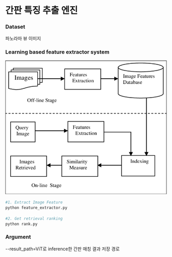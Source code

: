 # 간판 특징 추출 엔진

### Dataset

파노라마 뷰 이미지 

### Learning based feature extractor s**ystem**

![Image_Retrieval_System](./imgs/image_retrieval_system.png)

```bash
#1. Extract Image Feature
python feature_extractor.py

#2. Get retrieval ranking
python rank.py
```

### Argument

--result_path=ViT로 inference한 간판 매칭 결과 저장 경로
